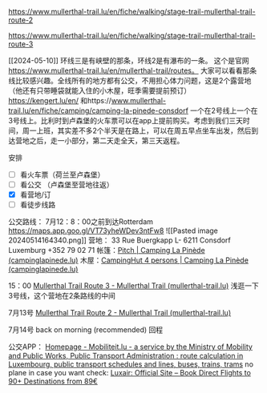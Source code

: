 https://www.mullerthal-trail.lu/en/fiche/walking/stage-trail-mullerthal-trail-route-2

https://www.mullerthal-trail.lu/en/fiche/walking/stage-trail-mullerthal-trail-route-3

[[2024-05-10]]
环线三是有峡壁的那条，环线2是有瀑布的一条。 这个是官网 https://www.mullerthal-trail.lu/en/mullerthal-trail/routes。 大家可以看看那条线比较感兴趣。全线所有的地方都有公交，不用担心体力问题，这是2个露营地（他还有只带睡袋就能入住的小木屋，旺季需要提前预订） https://kengert.lu/en/ 和https://www.mullerthal-trail.lu/en/fiche/camping/camping-la-pinede-consdorf 一个在2号线上一个在3号线上。比利时到卢森堡的火车票可以在app上提前购买。考虑到我们三天时间，周一上班，其实差不多2个半天是在路上，可以在周五早点坐车出发，然后到达营地之后，走一小部分，第二天走全天，第三天返程。

安排
- [ ] 看火车票（荷兰至卢森堡） 
- [ ] 看公交 （卢森堡至营地往返）
- [x] 看营地/订
- [ ] 看徒步线路

公交路线：
7月12：8：00之前到达Rotterdam
https://maps.app.goo.gl/VT73yheWDev3ntFw8 
![[Pasted image 20240514164340.png]]
营地：
33 Rue Buergkapp
L- 6211 Consdorf
Luxemburg +352 79 02 71
帐篷：[Pitch | Camping La Pinède (campinglapinede.lu)](https://en.campinglapinede.lu/accommodaties/camping/pitch#verblijf)
木屋：[CampingHut 4 persons | Camping La Pinède (campinglapinede.lu)](https://en.campinglapinede.lu/accommodaties/holiday_homes/campinghut_4_persons#verblijf)

15：00 
[Mullerthal Trail Route 3 - Mullerthal Trail (mullerthal-trail.lu)](https://www.mullerthal-trail.lu/en/fiche/walking/stage-trail-mullerthal-trail-route-3)
浅逛一下3号线，这个营地在2条路线的中间

7月13号
[Mullerthal Trail Route 2 - Mullerthal Trail (mullerthal-trail.lu)](https://www.mullerthal-trail.lu/en/fiche/walking/stage-trail-mullerthal-trail-route-2)

7月14号
back on morning (recommended) 
回程

公交APP： [Homepage - Mobiliteit.lu - a service by the Ministry of Mobility and Public Works, Public Transport Administration : route calculation in Luxembourg, public transport schedules and lines, buses, trains, trams](https://www.mobiliteit.lu/en/)
no plane in case you want check:
[Luxair: Official Site – Book Direct Flights to 90+ Destinations from 89€](https://www.luxair.lu/)